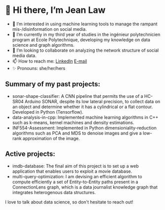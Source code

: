 # 👋 Hi there, I’m Jean Law

- 👀 I’m interested in using machine learning tools to manage the rampant mis-/disinformation on social media.
- 🌱 I’m currently in my third year of studies in the ingénieur polytechnicien program at Ecole Polytechnique, developing my knowledge on data science and graph algorithms.
- 💞️ I’m looking to collaborate on analyzing the network structure of social media data. 
- 📫 How to reach me: [LinkedIn](https://www.linkedin.com/in/jean-law/) <a href="mailto:lawjean1999@gmail.com">E-mail</a>
- ✨ Pronouns: she/her/hers

## Summary of my past projects:
- sonar-shape-classifier: A CNN pipeline that permits the use of a HC-SR04 Arduino SONAR, despite its low lateral precision, to collect data on an object and determine whether it has a cylindrical or a flat contour. Developed in Python (Tensorflow).
- data-analysis-in-cpp: Implemented machine learning algorithms in C++ such as k-means, kernel machines and density estimations.
- INF554-Assessment: Implemented in Python dimensioniality-reduction algorithms such as PCA and MDS to denoise images and give a low-rank approximation of the image. 

## Active projects:
- imdb-database: The final aim of this project is to set up a web application that enables users to exploit a movie database.
- multi-query-optimization: I am devising an efficient algorithm to compute efficiently a set of Entity-to-Entity paths present in a ConnectionLens graph, which is a data journalist knowledge graph that integrates heterogenous data structures.

I love to talk about data science, so don't hesitate to reach out!
